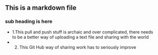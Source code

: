 ## This is a markdown file
### sub heading is here
* 1.This pull and push stuff is archaic and over complicated, there needs to be a better way of uploading a text file and sharing with the world
* 2. This Git Hub way of sharing work has to seriously improve 
